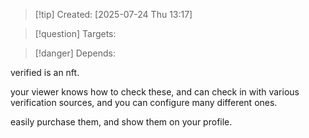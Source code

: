
>[!tip] Created: [2025-07-24 Thu 13:17]

>[!question] Targets: 

>[!danger] Depends: 

verified is an nft.

your viewer knows how to check these, and can check in with various verification sources, and you can configure many different ones.

easily purchase them, and show them on your profile.